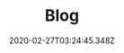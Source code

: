 ---
#<rc-page canAdd:true archtypes:['page-bundle'] /rc-page>

title: Blog

#<rc-page label:date type:date /rc-page>
date: 2020-02-27T03:24:45.348Z

#<rc-page type:text /rc-page>
description: RockitWeb's blog for building super fast websites, JAMSTACK development, GOHugo sites, and general news from the crew

heading:
  title: Our Blog
  subHeading: See what we've been up to
  paragraph:

showChildren: true
menu:
  main:
    title: Blog
    weight: 50
---